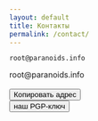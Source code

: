 ```yaml
---
layout: default
title: Контакты
permalink: /contact/
---
```

```
root@paranoids.info
```
<div id="code">root@paranoids.info</div>
<br>
<button class="glo" id="copy">Копировать адрес</button>
<form action="/pgp/">
<button class="glo" type="submit">наш PGP-ключ</button>
</form>
